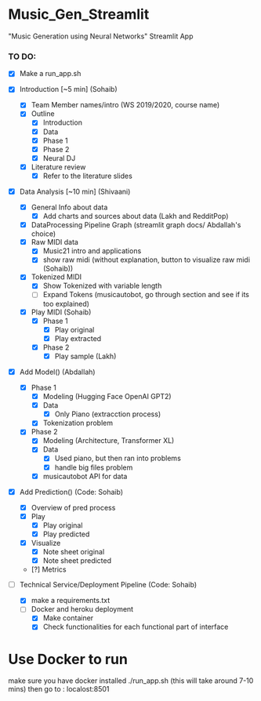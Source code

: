 # Music_Gen_Streamlit
"Music Generation using Neural Networks" Streamlit App

### TO DO:

- [x] Make a run_app.sh

- [x] Introduction [~5 min] (Sohaib)
	- [x] Team Member names/intro (WS 2019/2020, course name)
	- [x] Outline
		- [x] Introduction 
		- [x] Data
		- [x] Phase 1
		- [x] Phase 2
		- [x] Neural DJ
	- [x] Literature review
		- [x] Refer to the literature slides

- [x] Data Analysis [~10 min] (Shivaani)
	- [x] General Info about data
		- [x] Add charts and sources about data (Lakh and RedditPop)
	- [x] DataProcessing Pipeline Graph (streamlit graph docs/ Abdallah's choice)
	- [x] Raw MIDI data
		- [x] Music21 intro and applications
		- [x] show raw midi (without explanation, button to visualize raw midi (Sohaib))
	- [x] Tokenized MIDI
		- [x] Show Tokenized with variable length
		- [ ] Expand Tokens (musicautobot, go through section and see if its too explained)
	- [x] Play MIDI (Sohaib)
		- [x] Phase 1
			- [x] Play original
			- [x] Play extracted
		- [x] Phase 2 
			- [x] Play sample (Lakh)
 
- [x] Add Model() (Abdallah)
	- [x] Phase 1
		- [x] Modeling  (Hugging Face OpenAI GPT2)
		- [x] Data
			- [x] Only Piano (extracction process)
		- [x] Tokenization problem
	- [x] Phase 2
		- [x] Modeling (Architecture, Transformer XL) 
		- [x] Data 
			- [x] Used piano, but then ran into problems
			- [x] handle big files problem
		- [x] musicautobot API for data 

- [x] Add Prediction() (Code: Sohaib)
	- [x] Overview of pred process
	- [x] Play
		- [x] Play original
		- [x] Play predicted
	- [x] Visualize
		- [x] Note sheet original
		- [x] Note sheet predicted
	- [?] Metrics

- [ ] Technical Service/Deployment Pipeline (Code: Sohaib)
	- [x] make a requirements.txt
	- [ ] Docker and heroku deployment
		- [x] Make container
		- [x] Check functionalities for each functional part of interface 

# Use Docker to run
make sure you have docker installed 
./run_app.sh (this will take around 7-10 mins)
then go to :  localost:8501